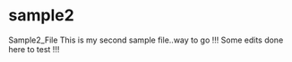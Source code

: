 # sample2
Sample2_File
This is my second sample file..way to go !!!
Some edits done here to test !!!
